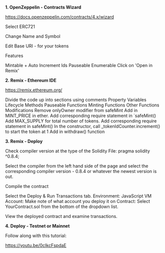 **1. OpenZeppelin - Contracts Wizard**

https://docs.openzeppelin.com/contracts/4.x/wizard

Select ERC721

Change Name and Symbol

Edit Base URI - for your tokens

Features

Mintable + Auto Increment Ids
Pauseable
Enumerable
Click on 'Open in Remix'

**2. Remix - Ethereum IDE**

https://remix.ethereum.org/

Divide the code up into sections using comments
Property Variables
Lifecycle Methods
Pauseable Functions
Minting Functions
Other Functions
Modifications
Remove onlyOwner modifier from safeMint
Add in MINT_PRICE in ether. Add corresponding require statement in `safeMint()
Add MAX_SUPPLY for total number of tokens. Add corresponding require statement in safeMint()
In the constructor, call _tokenIdCounter.increment() to start the token at 1
Add in withdraw() function

**3. Remix - Deploy**

Check compiler version at the type of the Solidity File: pragma solidity ^0.8.4;

Select the compiler from the left hand side of the page and select the corresponding compiler version - 0.8.4 or whatever the newest version is out.

Compile the contract

Select the Deploy & Run Transactions tab. Environment: JavaScript VM Account: Make note of what account you deploy it on Contract: Select YourContract.sol from the bottom of the dropdown list.

View the deployed contract and examine transactions.

**4. Deploy - Testnet or Mainnet**

Follow along with this tutorial:

https://youtu.be/0cIkcFspdaE
